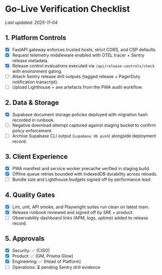 # Go-Live Verification Checklist

_Last updated: 2025-11-04_

## 1. Platform Controls
- [x] FastAPI gateway enforces trusted hosts, strict CORS, and CSP defaults.
- [x] Request telemetry middleware enabled with OTEL tracer + Sentry release metadata.
- [x] Release control evaluations executed via `/api/release-controls/check` with environment gating.
- [ ] Attach Sentry release drill outputs (tagged release + PagerDuty notification transcript).
- [ ] Upload Lighthouse + axe artefacts from the PWA audit workflow.

## 2. Data & Storage
- [x] Supabase document storage policies deployed with migration hash recorded in runbook.
- [ ] Negative download attempt captured against staging bucket to confirm policy enforcement.
- [ ] Archive Supabase CLI output (`supabase db push`) alongside deployment record.

## 3. Client Experience
- [x] PWA manifest and service worker precache verified in staging build.
- [x] Offline queue retries bounded with IndexedDB durability across reloads.
- [ ] Bundle size and Lighthouse budgets signed off by performance lead.

## 4. Quality Gates
- [x] Lint, unit, API smoke, and Playwright suites run clean on latest main.
- [x] Release runbook reviewed and signed off by SRE + product.
- [ ] Observability dashboard links (APM, logs, uptime) added to release record.

## 5. Approvals
- [x] Security: ✅ (CISO)
- [x] Product: ✅ (GM, Prisma Glow)
- [x] Engineering: ✅ (Head of Platform)
- [ ] Operations: ⏳ pending Sentry drill evidence

